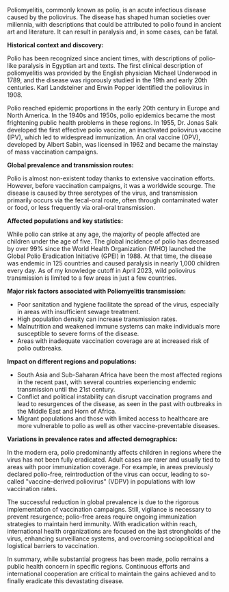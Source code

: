 Poliomyelitis, commonly known as polio, is an acute infectious disease caused by the poliovirus. The disease has shaped human societies over millennia, with descriptions that could be attributed to polio found in ancient art and literature. It can result in paralysis and, in some cases, can be fatal.

**Historical context and discovery:**

Polio has been recognized since ancient times, with descriptions of polio-like paralysis in Egyptian art and texts. The first clinical description of poliomyelitis was provided by the English physician Michael Underwood in 1789, and the disease was rigorously studied in the 19th and early 20th centuries. Karl Landsteiner and Erwin Popper identified the poliovirus in 1908.

Polio reached epidemic proportions in the early 20th century in Europe and North America. In the 1940s and 1950s, polio epidemics became the most frightening public health problems in these regions. In 1955, Dr. Jonas Salk developed the first effective polio vaccine, an inactivated poliovirus vaccine (IPV), which led to widespread immunization. An oral vaccine (OPV), developed by Albert Sabin, was licensed in 1962 and became the mainstay of mass vaccination campaigns.

**Global prevalence and transmission routes:**

Polio is almost non-existent today thanks to extensive vaccination efforts. However, before vaccination campaigns, it was a worldwide scourge. The disease is caused by three serotypes of the virus, and transmission primarily occurs via the fecal-oral route, often through contaminated water or food, or less frequently via oral-oral transmission.

**Affected populations and key statistics:**

While polio can strike at any age, the majority of people affected are children under the age of five. The global incidence of polio has decreased by over 99% since the World Health Organization (WHO) launched the Global Polio Eradication Initiative (GPEI) in 1988. At that time, the disease was endemic in 125 countries and caused paralysis in nearly 1,000 children every day. As of my knowledge cutoff in April 2023, wild poliovirus transmission is limited to a few areas in just a few countries.

**Major risk factors associated with Poliomyelitis transmission:**

- Poor sanitation and hygiene facilitate the spread of the virus, especially in areas with insufficient sewage treatment.
- High population density can increase transmission rates.
- Malnutrition and weakened immune systems can make individuals more susceptible to severe forms of the disease.
- Areas with inadequate vaccination coverage are at increased risk of polio outbreaks.

**Impact on different regions and populations:**

- South Asia and Sub-Saharan Africa have been the most affected regions in the recent past, with several countries experiencing endemic transmission until the 21st century.
- Conflict and political instability can disrupt vaccination programs and lead to resurgences of the disease, as seen in the past with outbreaks in the Middle East and Horn of Africa.
- Migrant populations and those with limited access to healthcare are more vulnerable to polio as well as other vaccine-preventable diseases.

**Variations in prevalence rates and affected demographics:**

In the modern era, polio predominantly affects children in regions where the virus has not been fully eradicated. Adult cases are rarer and usually tied to areas with poor immunization coverage. For example, in areas previously declared polio-free, reintroduction of the virus can occur, leading to so-called "vaccine-derived poliovirus" (VDPV) in populations with low vaccination rates.

The successful reduction in global prevalence is due to the rigorous implementation of vaccination campaigns. Still, vigilance is necessary to prevent resurgence; polio-free areas require ongoing immunization strategies to maintain herd immunity. With eradication within reach, international health organizations are focused on the last strongholds of the virus, enhancing surveillance systems, and overcoming sociopolitical and logistical barriers to vaccination.

In summary, while substantial progress has been made, polio remains a public health concern in specific regions. Continuous efforts and international cooperation are critical to maintain the gains achieved and to finally eradicate this devastating disease.